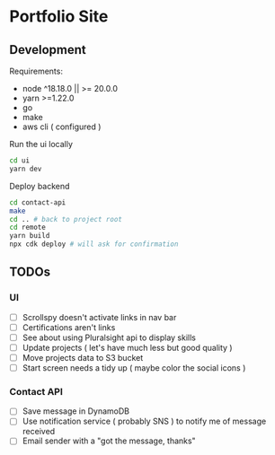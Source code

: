 # Portfolio Site

## Development

Requirements:
- node ^18.18.0 || >= 20.0.0
- yarn >=1.22.0
- go
- make
- aws cli ( configured )

Run the ui locally
```bash
cd ui
yarn dev
```

Deploy backend
```bash
cd contact-api
make
cd .. # back to project root
cd remote
yarn build
npx cdk deploy # will ask for confirmation
```

## TODOs

### UI

- [ ] Scrollspy doesn't activate links in nav bar
- [ ] Certifications aren't links
- [ ] See about using Pluralsight api to display skills
- [ ] Update projects ( let's have much less but good quality )
- [ ] Move projects data to S3 bucket
- [ ] Start screen needs a tidy up ( maybe color the social icons )

### Contact API

- [ ] Save message in DynamoDB
- [ ] Use notification service ( probably SNS ) to notify me of message received
- [ ] Email sender with a "got the message, thanks"

